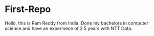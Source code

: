 # First-Repo
Hello, this is Ram Reddy from India. Done my bachelors in computer science and have an experinece of 2.5 years with NTT Data.
